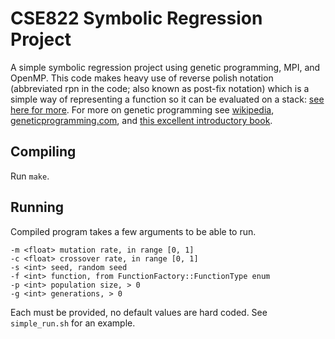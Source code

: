 # CSE822 Symbolic Regression Project

A simple symbolic regression project using genetic programming, MPI, and OpenMP. This code makes heavy use of reverse polish notation (abbreviated rpn in the code; also known as post-fix notation) which is a simple way of representing a function so it can be evaluated on a stack: [see here for more](https://en.wikipedia.org/wiki/Reverse_Polish_notation). For more on genetic programming see [wikipedia](https://en.wikipedia.org/wiki/Genetic_programming), [geneticprogramming.com](http://geneticprogramming.com/), and [this excellent introductory book](https://www.amazon.com/Genetic-Programming-Introduction-Artificial-Intelligence/dp/155860510X).

## Compiling

Run  `make`.

## Running

Compiled program takes a few arguments to be able to run.

```
-m <float> mutation rate, in range [0, 1]
-c <float> crossover rate, in range [0, 1]
-s <int> seed, random seed
-f <int> function, from FunctionFactory::FunctionType enum
-p <int> population size, > 0
-g <int> generations, > 0
```

Each must be provided, no default values are hard coded. See `simple_run.sh` for an example.
